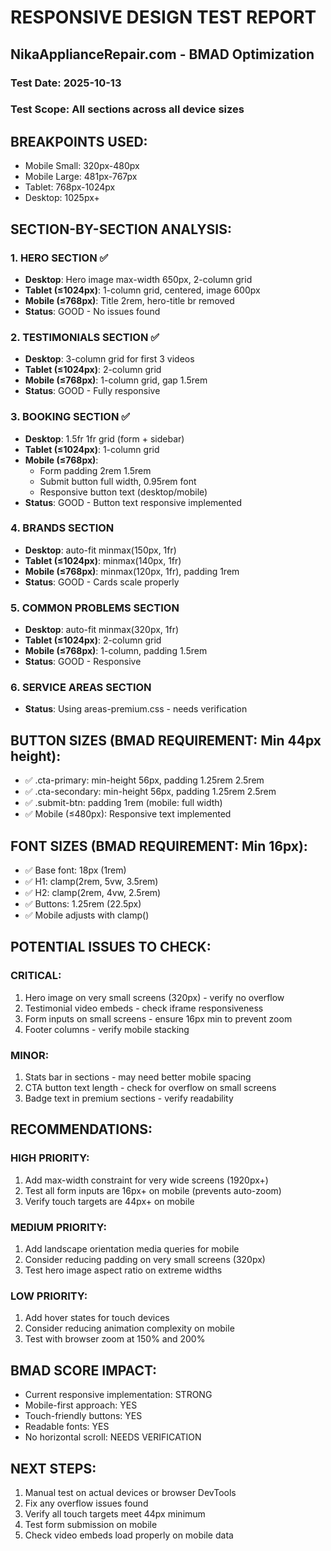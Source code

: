 # RESPONSIVE DESIGN TEST REPORT
## NikaApplianceRepair.com - BMAD Optimization

### Test Date: 2025-10-13
### Test Scope: All sections across all device sizes

## BREAKPOINTS USED:
- Mobile Small: 320px-480px
- Mobile Large: 481px-767px
- Tablet: 768px-1024px
- Desktop: 1025px+

## SECTION-BY-SECTION ANALYSIS:

### 1. HERO SECTION ✅
- **Desktop**: Hero image max-width 650px, 2-column grid
- **Tablet (≤1024px)**: 1-column grid, centered, image 600px
- **Mobile (≤768px)**: Title 2rem, hero-title br removed
- **Status**: GOOD - No issues found

### 2. TESTIMONIALS SECTION ✅
- **Desktop**: 3-column grid for first 3 videos
- **Tablet (≤1024px)**: 2-column grid
- **Mobile (≤768px)**: 1-column grid, gap 1.5rem
- **Status**: GOOD - Fully responsive

### 3. BOOKING SECTION ✅
- **Desktop**: 1.5fr 1fr grid (form + sidebar)
- **Tablet (≤1024px)**: 1-column grid
- **Mobile (≤768px)**: 
  - Form padding 2rem 1.5rem
  - Submit button full width, 0.95rem font
  - Responsive button text (desktop/mobile)
- **Status**: GOOD - Button text responsive implemented

### 4. BRANDS SECTION
- **Desktop**: auto-fit minmax(150px, 1fr)
- **Tablet (≤1024px)**: minmax(140px, 1fr)
- **Mobile (≤768px)**: minmax(120px, 1fr), padding 1rem
- **Status**: GOOD - Cards scale properly

### 5. COMMON PROBLEMS SECTION
- **Desktop**: auto-fit minmax(320px, 1fr)
- **Tablet (≤1024px)**: 2-column grid
- **Mobile (≤768px)**: 1-column, padding 1.5rem
- **Status**: GOOD - Responsive

### 6. SERVICE AREAS SECTION
- **Status**: Using areas-premium.css - needs verification

## BUTTON SIZES (BMAD REQUIREMENT: Min 44px height):
- ✅ .cta-primary: min-height 56px, padding 1.25rem 2.5rem
- ✅ .cta-secondary: min-height 56px, padding 1.25rem 2.5rem
- ✅ .submit-btn: padding 1rem (mobile: full width)
- ✅ Mobile (≤480px): Responsive text implemented

## FONT SIZES (BMAD REQUIREMENT: Min 16px):
- ✅ Base font: 18px (1rem)
- ✅ H1: clamp(2rem, 5vw, 3.5rem)
- ✅ H2: clamp(2rem, 4vw, 2.5rem)
- ✅ Buttons: 1.25rem (22.5px)
- ✅ Mobile adjusts with clamp()

## POTENTIAL ISSUES TO CHECK:

### CRITICAL:
1. Hero image on very small screens (320px) - verify no overflow
2. Testimonial video embeds - check iframe responsiveness
3. Form inputs on small screens - ensure 16px min to prevent zoom
4. Footer columns - verify mobile stacking

### MINOR:
1. Stats bar in sections - may need better mobile spacing
2. CTA button text length - check for overflow on small screens
3. Badge text in premium sections - verify readability

## RECOMMENDATIONS:

### HIGH PRIORITY:
1. Add max-width constraint for very wide screens (1920px+)
2. Test all form inputs are 16px+ on mobile (prevents auto-zoom)
3. Verify touch targets are 44px+ on mobile

### MEDIUM PRIORITY:
1. Add landscape orientation media queries for mobile
2. Consider reducing padding on very small screens (320px)
3. Test hero image aspect ratio on extreme widths

### LOW PRIORITY:
1. Add hover states for touch devices
2. Consider reducing animation complexity on mobile
3. Test with browser zoom at 150% and 200%

## BMAD SCORE IMPACT:
- Current responsive implementation: STRONG
- Mobile-first approach: YES
- Touch-friendly buttons: YES
- Readable fonts: YES
- No horizontal scroll: NEEDS VERIFICATION

## NEXT STEPS:
1. Manual test on actual devices or browser DevTools
2. Fix any overflow issues found
3. Verify all touch targets meet 44px minimum
4. Test form submission on mobile
5. Check video embeds load properly on mobile data
